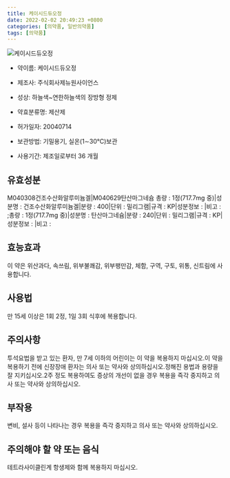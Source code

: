 ```yaml
---
title: 케이시드듀오정
date: 2022-02-02 20:49:23 +0800
categories: [의약품, 일반의약품]
tags: [의약품]
---
```

![케이시드듀오정](https://nedrug.mfds.go.kr/pbp/cmn/itemImageDownload/1NXa2J_Kcld)

- 약이름: 케이시드듀오정
- 제조사: 주식회사제뉴원사이언스
- 성상: 하늘색~연한하늘색의 장방형 정제
- 약효분류명: 제산제
- 허가일자: 20040714
- 보관방법: 기밀용기, 실온(1∼30℃)보관

- 사용기간: 제조일로부터 36 개월
## 유효성분
M040308건조수산화알루미늄겔|M040629탄산마그네슘
총량 : 1정(717.7mg 중)|성분명 : 건조수산화알루미늄겔|분량 : 400|단위 : 밀리그램|규격 : KP|성분정보 : |비고 : ;총량 : 1정(717.7mg 중)|성분명 : 탄산마그네슘|분량 : 240|단위 : 밀리그램|규격 : KP|성분정보 : |비고 :
## 효능효과
이 약은 위산과다, 속쓰림, 위부불쾌감, 위부팽만감, 체함, 구역, 구토, 위통, 신트림에 사용합니다.
## 사용법
만 15세 이상은 1회 2정, 1일 3회 식후에 복용합니다.
## 주의사항
투석요법을 받고 있는 환자, 만 7세 이하의 어린이는 이 약을 복용하지 마십시오.이 약을 복용하기 전에 신장장애 환자는 의사 또는 약사와 상의하십시오.정해진 용법과 용량을 잘 지키십시오.2주 정도 복용하여도 증상의 개선이 없을 경우 복용을 즉각 중지하고 의사 또는 약사와 상의하십시오.
## 부작용
변비, 설사 등이 나타나는 경우 복용을 즉각 중지하고 의사 또는 약사와 상의하십시오.
## 주의해야 할 약 또는 음식
테트라사이클린계 항생제와 함께 복용하지 마십시오.
